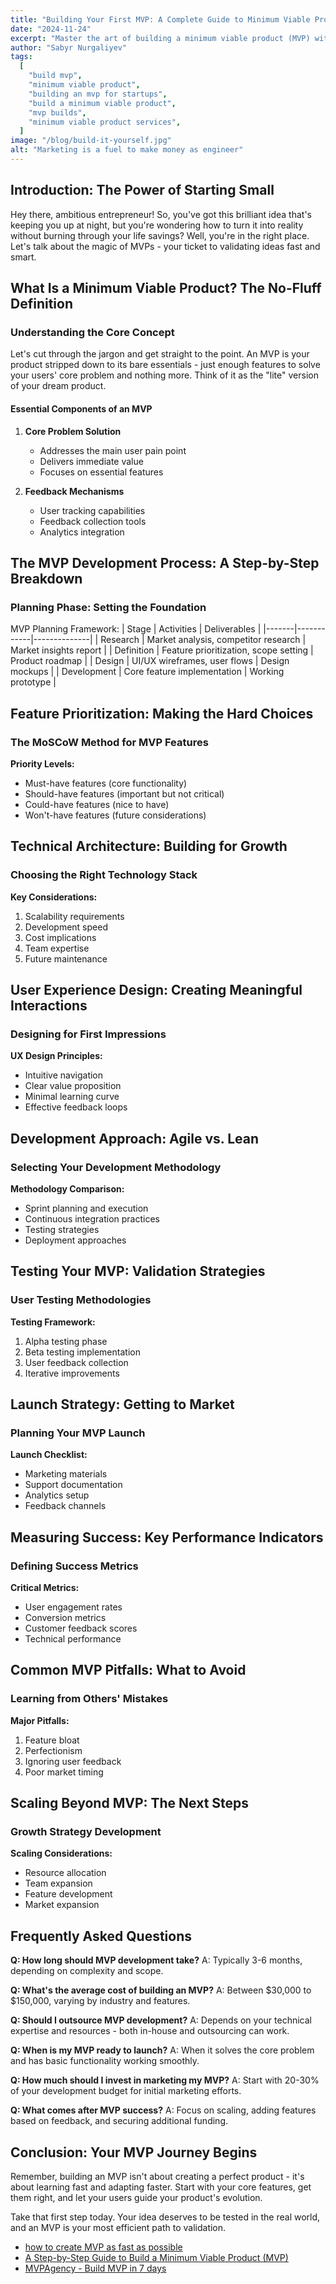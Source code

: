 ```yaml
---
title: "Building Your First MVP: A Complete Guide to Minimum Viable Product Development"
date: "2024-11-24"
excerpt: "Master the art of building a minimum viable product (MVP) with our comprehensive guide. Learn proven strategies, avoid common pitfalls, and launch your product successfully."
author: "Sabyr Nurgaliyev"
tags:
  [
    "build mvp",
    "minimum viable product",
    "building an mvp for startups",
    "build a minimum viable product",
    "mvp builds",
    "minimum viable product services",
  ]
image: "/blog/build-it-yourself.jpg"
alt: "Marketing is a fuel to make money as engineer"
---
```


## Introduction: The Power of Starting Small

Hey there, ambitious entrepreneur! So, you've got this brilliant idea that's keeping you up at night, but you're wondering how to turn it into reality without burning through your life savings? Well, you're in the right place. Let's talk about the magic of MVPs - your ticket to validating ideas fast and smart.

## What Is a Minimum Viable Product? The No-Fluff Definition

### Understanding the Core Concept

Let's cut through the jargon and get straight to the point. An MVP is your product stripped down to its bare essentials - just enough features to solve your users' core problem and nothing more. Think of it as the "lite" version of your dream product.

#### Essential Components of an MVP

1. **Core Problem Solution**

   - Addresses the main user pain point
   - Delivers immediate value
   - Focuses on essential features

2. **Feedback Mechanisms**
   - User tracking capabilities
   - Feedback collection tools
   - Analytics integration

## The MVP Development Process: A Step-by-Step Breakdown

### Planning Phase: Setting the Foundation

MVP Planning Framework:
| Stage | Activities | Deliverables |
|-------|------------|--------------|
| Research | Market analysis, competitor research | Market insights report |
| Definition | Feature prioritization, scope setting | Product roadmap |
| Design | UI/UX wireframes, user flows | Design mockups |
| Development | Core feature implementation | Working prototype |

## Feature Prioritization: Making the Hard Choices

### The MoSCoW Method for MVP Features

**Priority Levels:**

- Must-have features (core functionality)
- Should-have features (important but not critical)
- Could-have features (nice to have)
- Won't-have features (future considerations)

## Technical Architecture: Building for Growth

### Choosing the Right Technology Stack

**Key Considerations:**

1. Scalability requirements
2. Development speed
3. Cost implications
4. Team expertise
5. Future maintenance

## User Experience Design: Creating Meaningful Interactions

### Designing for First Impressions

**UX Design Principles:**

- Intuitive navigation
- Clear value proposition
- Minimal learning curve
- Effective feedback loops

## Development Approach: Agile vs. Lean

### Selecting Your Development Methodology

**Methodology Comparison:**

- Sprint planning and execution
- Continuous integration practices
- Testing strategies
- Deployment approaches

## Testing Your MVP: Validation Strategies

### User Testing Methodologies

**Testing Framework:**

1. Alpha testing phase
2. Beta testing implementation
3. User feedback collection
4. Iterative improvements

## Launch Strategy: Getting to Market

### Planning Your MVP Launch

**Launch Checklist:**

- Marketing materials
- Support documentation
- Analytics setup
- Feedback channels

## Measuring Success: Key Performance Indicators

### Defining Success Metrics

**Critical Metrics:**

- User engagement rates
- Conversion metrics
- Customer feedback scores
- Technical performance

## Common MVP Pitfalls: What to Avoid

### Learning from Others' Mistakes

**Major Pitfalls:**

1. Feature bloat
2. Perfectionism
3. Ignoring user feedback
4. Poor market timing

## Scaling Beyond MVP: The Next Steps

### Growth Strategy Development

**Scaling Considerations:**

- Resource allocation
- Team expansion
- Feature development
- Market expansion

## Frequently Asked Questions

**Q: How long should MVP development take?**
A: Typically 3-6 months, depending on complexity and scope.

**Q: What's the average cost of building an MVP?**
A: Between $30,000 to $150,000, varying by industry and features.

**Q: Should I outsource MVP development?**
A: Depends on your technical expertise and resources - both in-house and outsourcing can work.

**Q: When is my MVP ready to launch?**
A: When it solves the core problem and has basic functionality working smoothly.

**Q: How much should I invest in marketing my MVP?**
A: Start with 20-30% of your development budget for initial marketing efforts.

**Q: What comes after MVP success?**
A: Focus on scaling, adding features based on feedback, and securing additional funding.

## Conclusion: Your MVP Journey Begins

Remember, building an MVP isn't about creating a perfect product - it's about learning fast and adapting faster. Start with your core features, get them right, and let your users guide your product's evolution.

Take that first step today. Your idea deserves to be tested in the real world, and an MVP is your most efficient path to validation.

- [how to create MVP as fast as possible](https://www.reddit.com/r/SaaS/comments/1793f6i/how_to_create_mvp_as_fast_as_possible/)
- [A Step-by-Step Guide to Build a Minimum Viable Product (MVP)](https://www.netsolutions.com/hub/minimum-viable-product/build)
- [MVPAgency - Build MVP in 7 days](https://mvpagency.org/)